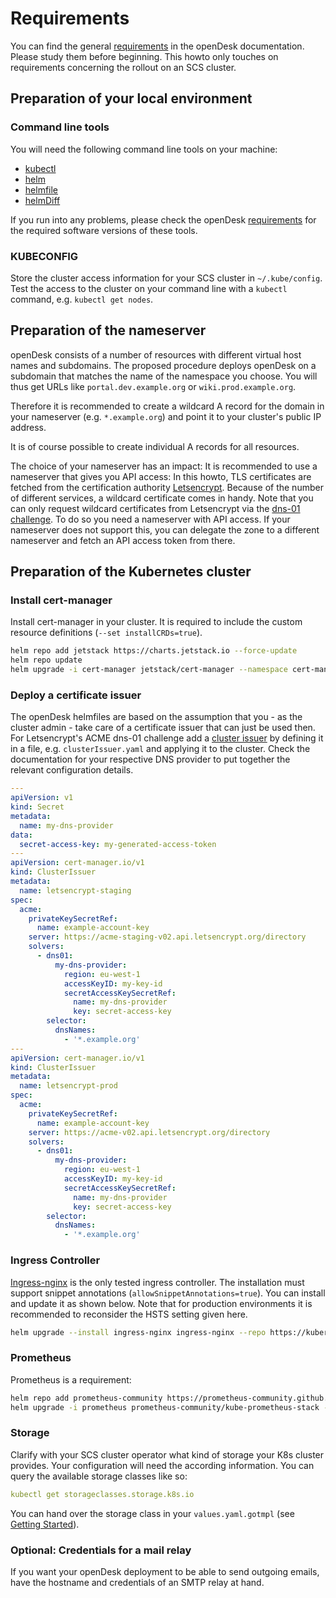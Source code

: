 # Requirements

You can find the general [requirements](https://gitlab.opencode.de/bmi/opendesk/deployment/opendesk/-/blob/main/docs/requirements.md) in the openDesk documentation. Please study them before beginning. This howto only touches on requirements concerning the rollout on an SCS cluster.

## Preparation of your local environment

### Command line tools

You will need the following command line tools on your machine:

- [kubectl](https://kubernetes.io/de/docs/tasks/tools/install-kubectl/)
- [helm](https://helm.sh/)
- [helmfile](https://helmfile.readthedocs.io/en/latest/)
- [helmDiff](https://github.com/databus23/helm-diff)

If you run into any problems, please check the openDesk [requirements](https://gitlab.opencode.de/bmi/opendesk/deployment/opendesk/-/blob/main/docs/requirements.md) for the required software versions of these tools.

### KUBECONFIG

Store the cluster access information for your SCS cluster in `~/.kube/config`. Test the access to the cluster on your command line with a `kubectl` command, e.g. `kubectl get nodes`.

## Preparation of the nameserver

openDesk consists of a number of resources with different virtual host names and subdomains. The proposed procedure deploys openDesk on a subdomain that matches the name of the namespace you choose. You will thus get URLs like `portal.dev.example.org` or `wiki.prod.example.org`.

Therefore it is recommended to create a wildcard A record for the domain in your nameserver (e.g. `*.example.org`) and point it to your cluster's public IP address.

It is of course possible to create individual A records for all resources.

The choice of your nameserver has an impact: It is recommended to use a nameserver that gives you API access: In this howto, TLS certificates are fetched from the certification authority [Letsencrypt](https://letsencrypt.org/). Because of the number of different services, a wildcard certificate comes in handy. Note that you can only request wildcard certificates from Letsencrypt via the [dns-01 challenge](https://letsencrypt.org/docs/challenge-types/). To do so you need a nameserver with API access. If your nameserver does not support this, you can delegate the zone to a different nameserver and fetch an API access token from there.

## Preparation of the Kubernetes cluster

### Install cert-manager

Install cert-manager in your cluster. It is required to include the custom resource definitions (`--set installCRDs=true`).

```bash
helm repo add jetstack https://charts.jetstack.io --force-update
helm repo update
helm upgrade -i cert-manager jetstack/cert-manager --namespace cert-manager --create-namespace --set installCRDs=true
```

### Deploy a certificate issuer

The openDesk helmfiles are based on the assumption that you - as the cluster admin - take care of a certificate issuer that can just be used then. For Letsencrypt's ACME dns-01 challenge add a [cluster issuer](https://cert-manager.io/docs/concepts/issuer/) by defining it in a file, e.g. `clusterIssuer.yaml` and applying it to the cluster. Check the documentation for your respective DNS provider to put together the relevant configuration details.

```yaml
---
apiVersion: v1
kind: Secret
metadata:
  name: my-dns-provider
data:
  secret-access-key: my-generated-access-token
---
apiVersion: cert-manager.io/v1
kind: ClusterIssuer
metadata:
  name: letsencrypt-staging
spec:
  acme:
    privateKeySecretRef:
      name: example-account-key
    server: https://acme-staging-v02.api.letsencrypt.org/directory
    solvers:
      - dns01:
          my-dns-provider:
            region: eu-west-1
            accessKeyID: my-key-id
            secretAccessKeySecretRef:
              name: my-dns-provider
              key: secret-access-key
        selector:
          dnsNames:
            - '*.example.org'
---
apiVersion: cert-manager.io/v1
kind: ClusterIssuer
metadata:
  name: letsencrypt-prod
spec:
  acme:
    privateKeySecretRef:
      name: example-account-key
    server: https://acme-v02.api.letsencrypt.org/directory
    solvers:
      - dns01:
          my-dns-provider:
            region: eu-west-1
            accessKeyID: my-key-id
            secretAccessKeySecretRef:
              name: my-dns-provider
              key: secret-access-key
        selector:
          dnsNames:
            - '*.example.org'
```

### Ingress Controller

[Ingress-nginx](https://github.com/kubernetes/ingress-nginx) is the only tested ingress controller. The installation must support snippet annotations (`allowSnippetAnnotations=true`). You can install and update it as shown below. Note that for production environments it is recommended to reconsider the HSTS setting given here.

```bash
helm upgrade --install ingress-nginx ingress-nginx --repo https://kubernetes.github.io/ingress-nginx  --namespace ingress-nginx --create-namespace --set controller.allowSnippetAnnotations=true --set controller.config.hsts=false
```

### Prometheus

Prometheus is a requirement:

```bash
helm repo add prometheus-community https://prometheus-community.github.io/helm-charts
helm upgrade -i prometheus prometheus-community/kube-prometheus-stack --namespace prometheus --create-namespace
```

### Storage

Clarify with your SCS cluster operator what kind of storage your K8s cluster provides. Your configuration will need the according information. You can query the available storage classes like so:

```yaml
kubectl get storageclasses.storage.k8s.io
```

You can hand over the storage class in your `values.yaml.gotmpl` (see [Getting Started](getting_started.md)).

### Optional: Credentials for a mail relay

If you want your openDesk deployment to be able to send outgoing emails, have the hostname and credentials of an SMTP relay at hand.
